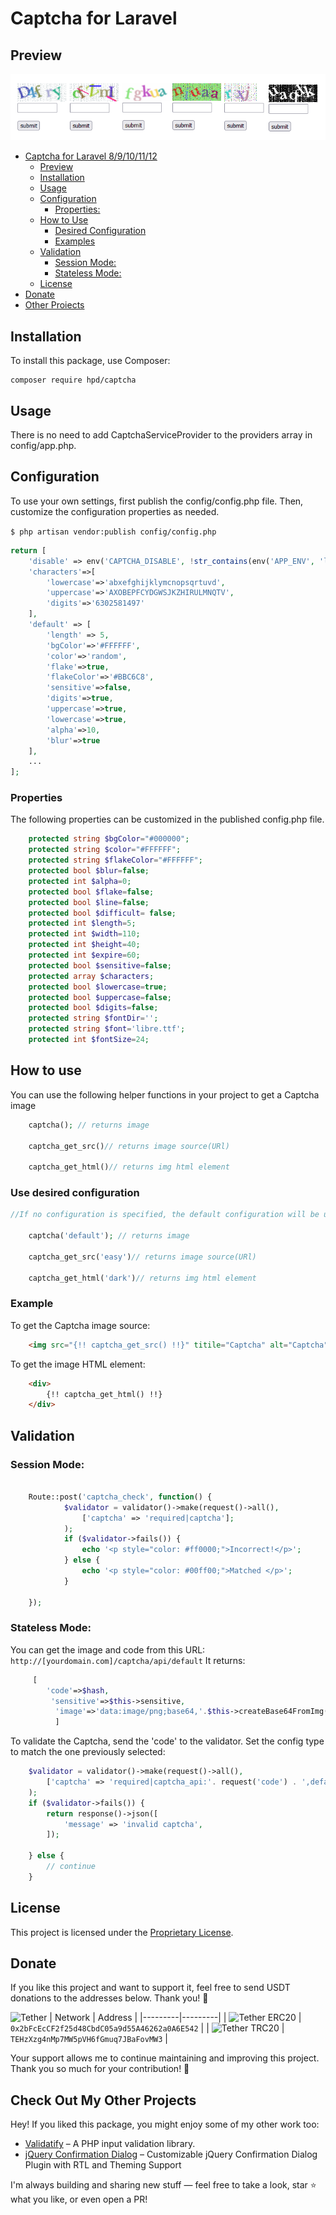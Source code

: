 # Captcha for Laravel 


## Preview
![preview](./assets/images/samples.png)

- [Captcha for Laravel 8/9/10/11/12](#captcha-for-laravel)
  * [Preview](#preview)
  * [Installation](#installation)
  * [Usage](#usage)
  * [Configuration](#configuration)
    + [Properties:](#Properties)
  * [How to Use](#how-to-use)
    + [Desired Configuration ](#use-desired-configuration)
    + [Examples](#example)
  * [Validation](#validation)
     + [Session Mode: ](#session-mode)
     + [Stateless Mode:](#stateless-mode)
  * [License](#license)   
 - [Donate](#donate)
 - [Other Proiects](#check-out-my-other-projects) 
## Installation


To install this package, use Composer:
```
composer require hpd/captcha
```
## Usage

There is no need to add CaptchaServiceProvider to the providers array in config/app.php.


## Configuration

To use your own settings, first publish the config/config.php file. Then, customize the configuration properties as needed.

```$ php artisan vendor:publish config/config.php```
```php
return [
    'disable' => env('CAPTCHA_DISABLE', !str_contains(env('APP_ENV', 'local'), 'prod')),
    'characters'=>[
        'lowercase'=>'abxefghijklymcnopsqrtuvd',
        'uppercase'=>'AXOBEPFCYDGWSJKZHIRULMNQTV',
        'digits'=>'6302581497'
    ],
    'default' => [
        'length' => 5,
        'bgColor'=>'#FFFFFF',
        'color'=>'random',
        'flake'=>true,
        'flakeColor'=>'#BBC6C8',
        'sensitive'=>false,
        'digits'=>true,
        'uppercase'=>true,
        'lowercase'=>true,
        'alpha'=>10,
        'blur'=>true
    ],
    ...
];
```
### Properties
The following properties can be customized in the published config.php file.
```php
    protected string $bgColor="#000000";
    protected string $color="#FFFFFF";
    protected string $flakeColor="#FFFFFF";
    protected bool $blur=false;
    protected int $alpha=0;
    protected bool $flake=false;
    protected bool $line=false;
    protected bool $difficult= false;
    protected int $length=5;
    protected int $width=110;
    protected int $height=40;
    protected int $expire=60;
    protected bool $sensitive=false;
    protected array $characters;
    protected bool $lowercase=true;
    protected bool $uppercase=false;
    protected bool $digits=false;
    protected string $fontDir='';
    protected string $font='libre.ttf';
    protected int $fontSize=24;
```

## How to use
You can use the following helper functions in your project to get a Captcha image
```php
    captcha(); // returns image
    
    captcha_get_src()// returns image source(URl)

    captcha_get_html()// returns img html element
```
### Use desired configuration
```php
//If no configuration is specified, the default configuration will be used.

    captcha('default'); // returns image
    
    captcha_get_src('easy')// returns image source(URl)

    captcha_get_html('dark')// returns img html element
```
### Example
To get the Captcha image source:
```html
    <img src="{!! captcha_get_src() !!}" titile="Captcha" alt="Captcha">
```
To get the image HTML element:
```html
    <div>
        {!! captcha_get_html() !!}
    </div>
```

## Validation
### Session Mode:
```php

    Route::post('captcha_check', function() {
            $validator = validator()->make(request()->all(), 
                ['captcha' => 'required|captcha'];
            );
            if ($validator->fails()) {
                echo '<p style="color: #ff0000;">Incorrect!</p>';
            } else {
                echo '<p style="color: #00ff00;">Matched </p>';
            }
   
    });
```
### Stateless Mode:
You can get the image and code from this URL:
`http://[yourdomain.com]/captcha/api/default`
It returns:
```php
     [
        'code'=>$hash,
         'sensitive'=>$this->sensitive,
          'image'=>'data:image/png;base64,'.$this->createBase64FromImg($this->image)
          ]
```
To validate the Captcha, send the 'code' to the validator.
Set the config type to match the one previously selected:
```php
    $validator = validator()->make(request()->all(),
        ['captcha' => 'required|captcha_api:'. request('code') . ',default'];
    );
    if ($validator->fails()) {
        return response()->json([
            'message' => 'invalid captcha',
        ]);

    } else {
        // continue
    }
```
## License

This project is licensed under the [Proprietary License](./LICENSE).

## Donate

If you like this project and want to support it, feel free to send USDT donations to the addresses below. Thank you! 🙏

![Tether](https://img.shields.io/badge/Tether-blue?logo=tether&logoColor=white)
| Network | Address |
|---------|---------|
| ![Tether ERC20](https://img.shields.io/badge/USDT-ERC20-green?logo=tether) | `0x2bFcEcCF2f25d48CbdC05a9d55A46262a0A6E542` | 
| ![Tether TRC20](https://img.shields.io/badge/USTD-TRC20-red?logo=tether)    | `TEHzXzg4nMp7MW5pVH6fGmuq7JBaFovMW3` | 

Your support allows me to continue maintaining and improving this project. Thank you so much for your contribution! 🙏

## Check Out My Other Projects

Hey! If you liked this package, you might enjoy some of my other work too:

- [Validatify](https://github.com/hamid-hpd/validatify.git) – A PHP input validation library.
- [jQuery Confirmation Dialog](https://github.com/hamid-hpd/jquery-confirm-dialog.git) – Customizable jQuery Confirmation Dialog Plugin with RTL and Theming Support

I'm always building and sharing new stuff — feel free to take a look, star ⭐ what you like, or even open a PR!